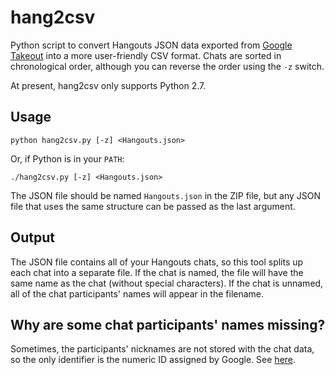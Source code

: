 # hang2csv

Python script to convert Hangouts JSON data exported from
[Google Takeout](https://takeout.google.com) into a more user-friendly CSV
format. Chats are sorted in chronological order, although you can reverse the
order using the `-z` switch.

At present, hang2csv only supports Python 2.7.

## Usage

```
python hang2csv.py [-z] <Hangouts.json>
```
Or, if Python is in your `PATH`:
```
./hang2csv.py [-z] <Hangouts.json>
```

The JSON file should be named `Hangouts.json` in the ZIP file, but any JSON file
that uses the same structure can be passed as the last argument.

## Output

The JSON file contains all of your Hangouts chats, so this tool splits up each
chat into a separate file. If the chat is named, the file will have the same
name as the chat (without special characters). If the chat is unnamed, all of
the chat participants' names will appear in the filename.

## Why are some chat participants' names missing?

Sometimes, the participants' nicknames are not stored with the chat data, so the
only identifier is the numeric ID assigned by Google. See
[here](https://blog.jay2k1.com/2014/11/10/how-to-export-and-backup-your-google-hangouts-chat-history/#FAQ).
